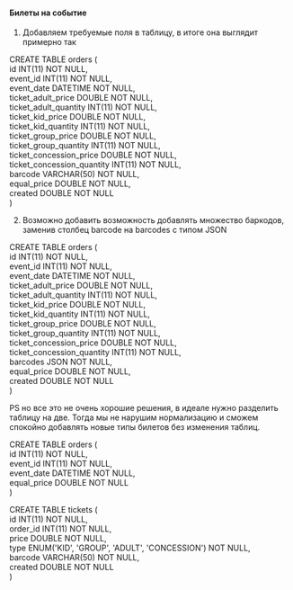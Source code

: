#### Билеты на событие  

1. Добавляем требуемые поля в таблицу, в итоге она выглядит примерно так  

CREATE TABLE orders (  
    id INT(11) NOT NULL,  
    event_id INT(11) NOT NULL,  
    event_date DATETIME NOT NULL,  
    ticket_adult_price DOUBLE NOT NULL,  
    ticket_adult_quantity INT(11) NOT NULL,  
    ticket_kid_price DOUBLE NOT NULL,  
    ticket_kid_quantity INT(11) NOT NULL,  
    ticket_group_price DOUBLE NOT NULL,  
    ticket_group_quantity INT(11) NOT NULL,  
    ticket_concession_price DOUBLE NOT NULL,  
    ticket_concession_quantity INT(11) NOT NULL,  
    barcode VARCHAR(50) NOT NULL,  
    equal_price DOUBLE NOT NULL,  
    created DOUBLE NOT NULL  
)  

2. Возможно добавить возможность добавлять множество баркодов, заменив столбец barcode на barcodes с типом JSON  

CREATE TABLE orders (  
    id INT(11) NOT NULL,  
    event_id INT(11) NOT NULL,  
    event_date DATETIME NOT NULL,  
    ticket_adult_price DOUBLE NOT NULL,  
    ticket_adult_quantity INT(11) NOT NULL,  
    ticket_kid_price DOUBLE NOT NULL,  
    ticket_kid_quantity INT(11) NOT NULL,  
    ticket_group_price DOUBLE NOT NULL,  
    ticket_group_quantity INT(11) NOT NULL,  
    ticket_concession_price DOUBLE NOT NULL,  
    ticket_concession_quantity INT(11) NOT NULL,  
    barcodes JSON NOT NULL,  
    equal_price DOUBLE NOT NULL,  
    created DOUBLE NOT NULL  
)  

PS но все это не очень хорошие решения, в идеале нужно разделить таблицу на две. Тогда мы не нарушим нормализацию и сможем спокойно добавлять новые типы билетов без изменения таблиц.  

CREATE TABLE orders (  
    id INT(11) NOT NULL,  
    event_id INT(11) NOT NULL,  
    event_date DATETIME NOT NULL,  
    equal_price DOUBLE NOT NULL  
)  
    
CREATE TABLE tickets (  
    id INT(11) NOT NULL,  
    order_id INT(11) NOT NULL,  
    price DOUBLE NOT NULL,  
    type ENUM('KID', 'GROUP', 'ADULT', 'CONCESSION') NOT NULL,  
    barcode VARCHAR(50) NOT NULL,  
    created DOUBLE NOT NULL  
)
